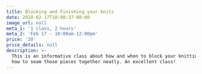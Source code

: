 ```yaml
---
title: Blocking and Finishing your knits
date: 2018-02-17T10:00:37-08:00
image_url: null
meta_1: '1 class, 2 hours'
meta_2: 'Feb 17 - 10:00am-12:00pm'
price: '20'
price_details: null
description: >-
  This is an informative class about how and when to block your knitting. Also
  how to seam those pieces together neatly. An excellent class!
---
```


